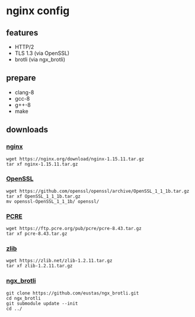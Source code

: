 # nginx config
## features
* HTTP/2
* TLS 1.3 (via OpenSSL)
* brotli (via ngx_brotli)

## prepare
* clang-8
* gcc-8
* g++-8
* make

## downloads
### [nginx](https://nginx.org/)
```
wget https://nginx.org/download/nginx-1.15.11.tar.gz
tar xf nginx-1.15.11.tar.gz
``` 
### [OpenSSL](https://www.openssl.org/)
```
wget https://github.com/openssl/openssl/archive/OpenSSL_1_1_1b.tar.gz
tar xf OpenSSL_1_1_1b.tar.gz
mv openssl-OpenSSL_1_1_1b/ openssl/
```
### [PCRE](https://www.pcre.org/)
```
wget https://ftp.pcre.org/pub/pcre/pcre-8.43.tar.gz
tar xf pcre-8.43.tar.gz
```
### [zlib](https://www.zlib.net/)
```
wget https://zlib.net/zlib-1.2.11.tar.gz
tar xf zlib-1.2.11.tar.gz
```
### [ngx_brotli](https://github.com/google/ngx_brotli)
```
git clone https://github.com/eustas/ngx_brotli.git
cd ngx_brotli
git submodule update --init
cd ../
```

